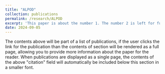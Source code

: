 ```yaml
---
title: "ALPOD"
collection: publications
permalink: /research/ALPOD
excerpt: 'This paper is about the number 1. The number 2 is left for future work.'
date: 2024-09-05
---
```


The contents above will be part of a list of publications, if the user clicks the link for the publication than the contents of section will be rendered as a full page, allowing you to provide more information about the paper for the reader. When publications are displayed as a single page, the contents of the above "citation" field will automatically be included below this section in a smaller font.

